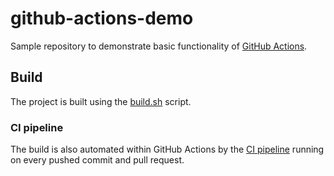 # github-actions-demo
Sample repository to demonstrate basic functionality of [GitHub Actions](https://docs.github.com/en/actions).

## Build
The project is built using the [build.sh](build.sh) script.

### CI pipeline
The build is also automated within GitHub Actions by the [CI pipeline](.github/workflows/ci-pipeline.yml) running on every pushed commit and pull request.
